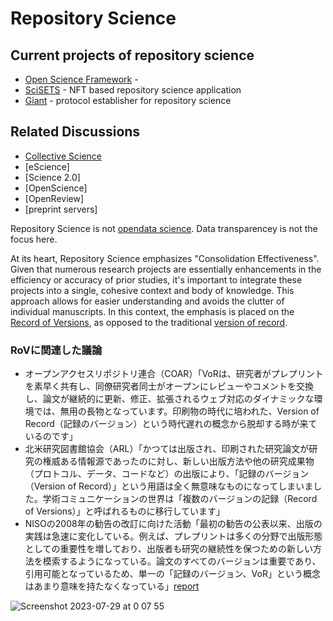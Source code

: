 # Repository Science

## Current projects of repository science
- [Open Science Framework](https://www.cos.io/) - 
- [SciSETS](https://scisets.com/) - NFT based repository science application
- [Giant](https://gnt.place) - protocol establisher for repository science

## Related Discussions
- [Collective Science](https://www.sjscience.org/about-sjs)
- [eScience]
- [Science 2.0]
- [OpenScience]
- [OpenReview]
- [preprint servers]

Repository Science is not [opendata science](https://rcos.nii.ac.jp/miho/2016/11/20161102/).
Data transparencey is not the focus here.

At its heart, Repository Science emphasizes "Consolidation Effectiveness".  Given that numerous research projects are essentially enhancements in the efficiency or accuracy of prior studies, it's important to integrate these projects into a single, cohesive context and body of knowledge.  This approach allows for easier understanding and avoids the clutter of individual manuscripts. In this context, the emphasis is placed on the [Record of Versions](https://rcos.nii.ac.jp/diary/2022/03/20220304-1/), as opposed to the traditional [version of record](https://scholarlykitchen.sspnet.org/2022/02/14/the-state-of-the-version-of-record/). 

### RoVに関連した議論
- オープンアクセスリポジトリ連合（COAR）「VoRは、研究者がプレプリントを素早く共有し、同僚研究者同士がオープンにレビューやコメントを交換し、論文が継続的に更新、修正、拡張されるウェブ対応のダイナミックな環境では、無用の長物となっています。印刷物の時代に培われた、Version of Record（記録のバージョン）という時代遅れの概念から脱却する時が来ているのです」
- 北米研究図書館協会（ARL）「かつては出版され、印刷された研究論文が研究の権威ある情報源であったのに対し、新しい出版方法や他の研究成果物（プロトコル、データ、コードなど）の出版により、「記録のバージョン（Version of Record）」という用語は全く無意味なものになってしまいました。学術コミュニケーションの世界は「複数のバージョンの記録（Record of Versions）」と呼ばれるものに移行しています」
- NISOの2008年の勧告の改訂に向けた活動「最初の勧告の公表以来、出版の実践は急速に変化している。例えば、プレプリントは多くの分野で出版形態としての重要性を増しており、出版者も研究の継続性を保つための新しい方法を模索するようになっている。論文のすべてのバージョンは重要であり、引用可能となっているため、単一の「記録のバージョン、VoR」という概念はあまり意味を持たなくなっている」[report](https://www.niso.org/sites/default/files/2017-08/RP-8-2008.pdf)

![Screenshot 2023-07-29 at 0 07 55](https://github.com/CollectiveReview/repository-science/assets/94701070/527c22f4-0788-4eac-92fd-82192f0b9abe)
